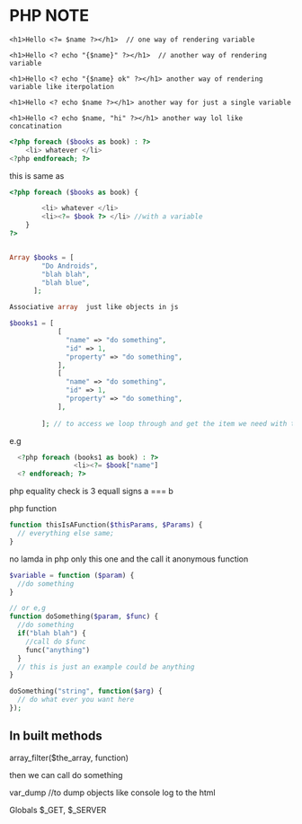 # PHP NOTE

`<h1>Hello <?= $name ?></h1>  // one way of rendering variable`

`<h1>Hello <? echo "{$name}" ?></h1>  // another way of rendering variable`

`<h1>Hello <? echo "{$name} ok" ?></h1> another way of rendering variable like iterpolation`

`<h1>Hello <? echo $name ?></h1> another way for just a single variable`

`<h1>Hello <? echo $name, "hi" ?></h1> another way lol like concatination`

```php
<?php foreach ($books as book) : ?>
    <li> whatever </li>
<?php endforeach; ?>
```

this is same as

```php
<?php foreach ($books as book) {

        <li> whatever </li>
        <li><?= $book ?> </li> //with a variable
    }
?>


Array $books = [
        "Do Androids",
        "blah blah",
        "blah blue",
      ];

Associative array  just like objects in js

$books1 = [
            [
              "name" => "do something",  
              "id" => 1,  
              "property" => "do something", 
            ],
            [
              "name" => "do something",  
              "id" => 1,  
              "property" => "do something", 
            ],
        
        ]; // to access we loop through and get the item we need with the key
```

e.g

```php
  <?php foreach (books1 as book) : ?>
                <li><?= $book["name"]
  <? endforeach; ?>
  ```

php equality check is 3 equall signs a === b

php function

```php
function thisIsAFunction($thisParams, $Params) {
  // everything else same;
}
```

no lamda in php only this one and the call it anonymous function

```php
$variable = function ($param) {
  //do something
}

// or e,g
function doSomething($param, $func) {
  //do something
  if("blah blah") {
    //call do $func
    func("anything")
  }
  // this is just an example could be anything
}

doSomething("string", function($arg) {
  // do what ever you want here
});

```

## In built methods

array_filter($the_array, function)

then we can call do something

var_dump  //to dump objects like console log to the html

Globals $_GET, $_SERVER
